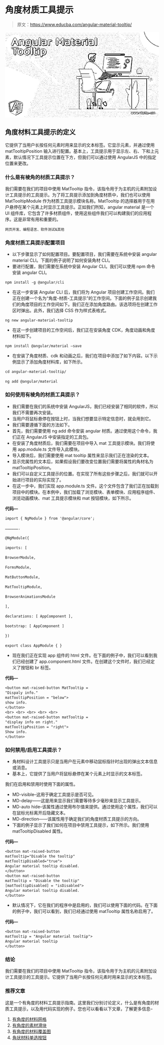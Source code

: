 # 角度材质工具提示

> 原文：<https://www.educba.com/angular-material-tooltip/>

![Angular Material Tooltip](img/917b30ff914c97a93b17cfc3ef3a95d8.png)



## 角度材料工具提示的定义

它提供了当用户长按任何元素时用来显示的文本标签。它显示元素，并通过使用 matTooltipPosition 输入进行配置。基本上，工具提示用于显示左、右、下和上元素，默认情况下工具提示位置在下方，但我们可以通过使用 AngularJS 中的指定位置来更改。

### 什么是有棱角的材质工具提示？

我们需要在我们的项目中使用 MatTooltip 指令，该指令用于为主机的元素附加设计工具提示的工具提示。为了将工具提示添加到角度材质中，我们也可以使用 MatTooltipModule 作为材质工具提示模块名称。MatTooltip 的选择器用于在用户悬停在某个元素上时显示工具提示。正如我们所知，angular material 是一个 UI 组件库，它包含了许多材质组件，使用这些组件我们可以构建我们的应用程序。这是非常有用和重要的。

<small>网页开发、编程语言、软件测试&其他</small>

### 角度材质工具提示配置项目

*   以下步骤显示了如何配置项目。要配置项目，我们需要在系统中安装 angular material CLI。下面的例子说明了如何安装角材 CLI。
*   要进行配置，我们需要在系统中安装 Angular CLI。我们可以使用 npm 命令安装 angular CLI。

```
npm install -g @angular/cli
```

*   在这一步安装 Angular CLI 后，我们将为 Angular 项目创建工作空间。我们正在创建一个名为“角度-材质-工具提示”的工作空间。下面的例子显示创建我们的角度项目的工作空间如下。我们正在添加角度路由。该选项将在创建工作区时弹出。此外，我们选择 CSS 作为样式表格式。

```
ng new angular-material-tooltip
```

*   在这一步创建项目的工作空间后，我们正在安装角度 CDK，角度动画和角度材料如下。

```
npm install @angular/material –save
```

*   在安装了角度材质、cdk 和动画之后，我们在项目中添加了如下内容。以下示例显示了添加角度材料库，如下所示。

```
cd angular-material-tooltip/

ng add @angular/material
```

### 如何使用有棱角的材质工具提示？

*   我们需要在我们的系统中安装 AngularJS，我们已经安装了相同的软件，所以我们不需要再次安装。
*   当用户将鼠标悬停在按钮上时，当我们想要显示特定信息时，就会用到它。
*   我们需要遵循下面的方法如下。
*   首先，我们需要使用 ng add 命令安装 angular 材质。通过使用这个命令，我们正在 AngularJS 中安装指定的工具包。
*   在安装了角度材质后，我们需要在项目中导入 mat 工具提示模块。我们将使用 app.module.ts 文件导入此模块。
*   导入模块后，我们需要使用 mat tooltip 属性来显示我们正在渲染的文本。
*   显示完属性的文本后，如果假设我们要改变位置我们需要将属性的角材名为 matTooltipPosition。
*   我们可以自定义工具提示的位置。在实现了所有这些步骤之后，我们就可以开始进行项目的实际实现了。
*   在这一步中，我们实现 app.module.ts 文件。这个文件包含了我们正在加载到项目中的模块。在本例中，我们加载了浏览模块、表单模块、应用程序组件、浏览动画模块、mat 工具提示模块和 mat 按钮模块，如下所示。

**代码—**

```
import { NgModule } from '@angular/core';

……………….

@NgModule({

imports: [

BrowserModule,

FormsModule,

MatButtonModule,

MatTooltipModule,

BrowserAnimationsModule

],

declarations: [ AppComponent ],

bootstrap: [ AppComponent ]

})

export class AppModule { }
```

*   现在我们正在实现 app 组件的 html 文件。在下面的例子中，我们可以看到我们已经创建了 app.component.html 文件。在创建这个文件时，我们已经定义了按钮和 br 标签。

**代码—**

```
<button mat-raised-button MatTooltip =
"Dispaly info."
matTooltipPosition = "below">
show info.
</button>
<br> <br> <br> <br> <br>
<button mat-raised-button matTooltip =
"display info on right."
matTooltipPosition = "right">
Show info.
</button>
```

### 如何禁用/启用工具提示？

*   角材料设计工具提示只是当用户在元素中移动鼠标指针时出现的弹出文本信息或消息。
*   基本上，它提供了当用户将鼠标悬停在某个元素上时显示的文本标签。

我们在启用和禁用时使用下面的属性。

*   MD-visible–这用于确定工具提示是否可见。
*   MD-delay——这是用来显示我们需要等待多少毫秒来显示工具提示。
*   MD-auto hide–该属性通过使用布尔值来提供。通过使用这个属性，我们可以在鼠标光标离开后隐藏文本。
*   MD-direction——该属性用于确定我们的角度材质工具提示的方向。
*   下面的例子显示了我们如何在项目中禁用工具提示，如下所示。我们使用 matTooltipDisabled 属性。

**代码—**

```
<button mat-raised-button
matTooltip="Disable the tooltip"
matTooltipDisabled="true">
Angular material tooltip disabled.
</button>
<button mat-raised-button
matTooltip = "Disable the tooltip"
[matTooltipDisabled] = "isDisabled">
Angular material tooltip disabled.
</button>
```

*   默认情况下，它在我们的程序中是启用的，我们可以使用下面的代码。在下面的例子中，我们可以看到，我们已经通过使用 matTooltip 属性名称启用了。

**代码—**

```
<button mat-raised-button
matTooltip = "Angular material tooltip">
Angular material tooltip
</button>
```

### 结论

我们需要在我们的项目中使用 MatTooltip 指令，该指令用于为主机的元素附加设计工具提示的工具提示。它提供了当用户长按任何元素时用来显示的文本标签。

### 推荐文章

这是一个有角度的材料工具提示指南。这里我们分别讨论定义，什么是有角度的材质工具提示，以及用代码实现的例子。您也可以看看以下文章，了解更多信息–

1.  [有角度的材料网格](https://www.educba.com/angular-material-grid/)
2.  [有角度的素材滑块](https://www.educba.com/angular-material-slider/)
3.  [有角度的材料覆盖图](https://www.educba.com/angular-material-overlay/)
4.  [角状材料单选按钮](https://www.educba.com/angular-material-radio-button/)





